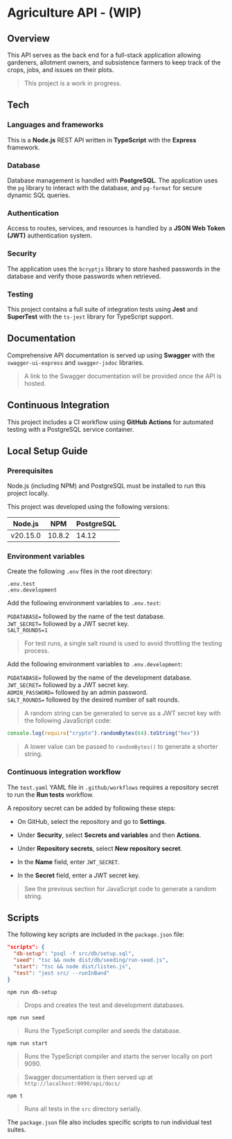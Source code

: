 # Agriculture API - (WIP)

## Overview

This API serves as the back end for a full-stack application allowing gardeners, allotment owners, and subsistence farmers to keep track of the crops, jobs, and issues on their plots.

> This project is a work in progress.

## Tech

### Languages and frameworks

This is a **Node.js** REST API written in **TypeScript** with the **Express** framework.

### Database

Database management is handled with **PostgreSQL**. The application uses the `pg` library to interact with the database, and `pg-format` for secure dynamic SQL queries. 

### Authentication

Access to routes, services, and resources is handled by a **JSON Web Token (JWT)** authentication system.

### Security

The application uses the `bcryptjs` library to store hashed passwords in the database and verify those passwords when retrieved.

### Testing

This project contains a full suite of integration tests using **Jest** and **SuperTest** with the `ts-jest` library for TypeScript support.

## Documentation

Comprehensive API documentation is served up using **Swagger** with the `swagger-ui-express` and `swagger-jsdoc` libraries.

> A link to the Swagger documentation will be provided once the API is hosted.

## Continuous Integration

This project includes a CI workflow using **GitHub Actions** for automated testing with a PostgreSQL service container.

## Local Setup Guide

### Prerequisites

Node.js (including NPM) and PostgreSQL must be installed to run this project locally.

This project was developed using the following versions:

| Node.js | NPM | PostgreSQL |
| --- | --- | --- |
| v20.15.0 | 10.8.2 | 14.12 |

### Environment variables

Create the following `.env` files in the root directory:

`.env.test`\
`.env.development`

Add the following environment variables to `.env.test`:

`PGDATABASE=` followed by the name of the test database.\
`JWT_SECRET=` followed by a JWT secret key.\
`SALT_ROUNDS=1`

> For test runs, a single salt round is used to avoid throttling the testing process.

Add the following environment variables to `.env.development`:

`PGDATABASE=` followed by the name of the development database.\
`JWT_SECRET=` followed by a JWT secret key.\
`ADMIN_PASSWORD=` followed by an admin password.\
`SALT_ROUNDS=` followed by the desired number of salt rounds.

> A random string can be generated to serve as a JWT secret key with the following JavaScript code:

```js
console.log(require("crypto").randomBytes(64).toString("hex"))
```

> A lower value can be passed to `randomBytes()` to generate a shorter string.

### Continuous integration workflow

The `test.yaml` YAML file in `.github/workflows` requires a repository secret to run the **Run tests** workflow.

A repository secret can be added by following these steps:

- On GitHub, select the repository and go to **Settings**.

- Under **Security**, select **Secrets and variables** and then **Actions**.

- Under **Repository secrets**, select **New repository secret**.

- In the **Name** field, enter `JWT_SECRET`.

- In the **Secret** field, enter a JWT secret key.

> See the previous section for JavaScript code to generate a random string.

## Scripts

The following key scripts are included in the `package.json` file:

```json
"scripts": {
  "db-setup": "psql -f src/db/setup.sql",
  "seed": "tsc && node dist/db/seeding/run-seed.js",
  "start": "tsc && node dist/listen.js",
  "test": "jest src/ --runInBand"
}
```

`npm run db-setup`
> Drops and creates the test and development databases.

`npm run seed`
> Runs the TypeScript compiler and seeds the database.

`npm run start`
> Runs the TypeScript compiler and starts the server locally on port 9090. 

> Swagger documentation is then served up at `http://localhost:9090/api/docs/`

`npm t`
> Runs all tests in the `src` directory serially.

The `package.json` file also includes specific scripts to run individual test suites.
